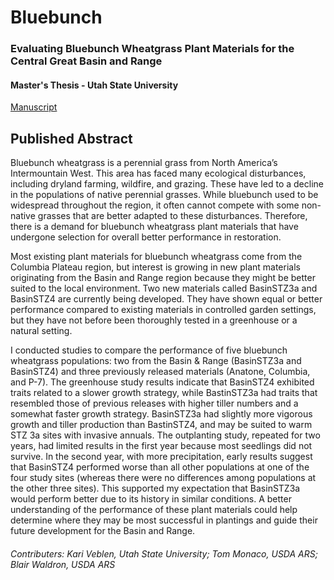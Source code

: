 # Bluebunch
### Evaluating Bluebunch Wheatgrass Plant Materials for the Central Great Basin and Range
#### Master's Thesis - Utah State University
[Manuscript](https://digitalcommons.usu.edu/etd2023/285)
## Published Abstract 
Bluebunch wheatgrass is a perennial grass from North America’s Intermountain West. This area has faced many ecological disturbances, including dryland farming, wildfire, and grazing. These have led to a decline in the populations of native perennial grasses. While bluebunch used to be widespread throughout the region, it often cannot compete with some non-native grasses that are better adapted to these disturbances. Therefore, there is a demand for bluebunch wheatgrass plant materials that have undergone selection for overall better performance in restoration.

Most existing plant materials for bluebunch wheatgrass come from the Columbia Plateau region, but interest is growing in new plant materials originating from the Basin and Range region because they might be better suited to the local environment. Two new materials called BasinSTZ3a and BasinSTZ4 are currently being developed. They have shown equal or better performance compared to existing materials in controlled garden settings, but they have not before been thoroughly tested in a greenhouse or a natural setting.

I conducted studies to compare the performance of five bluebunch wheatgrass populations: two from the Basin & Range (BasinSTZ3a and BasinSTZ4) and three previously released materials (Anatone, Columbia, and P-7). The greenhouse study results indicate that BasinSTZ4 exhibited traits related to a slower growth strategy, while BastinSTZ3a had traits that resembled those of previous releases with higher tiller numbers and a somewhat faster growth strategy. BasinSTZ3a had slightly more vigorous growth and tiller production than BastinSTZ4, and may be suited to warm STZ 3a sites with invasive annuals. The outplanting study, repeated for two years, had limited results in the first year because most seedlings did not survive. In the second year, with more precipitation, early results suggest that BasinSTZ4 performed worse than all other populations at one of the four study sites (whereas there were no differences among populations at the other three sites). This supported my expectation that BasinSTZ3a would perform better due to its history in similar conditions. A better understanding of the performance of these plant materials could help determine where they may be most successful in plantings and guide their future development for the Basin and Range. 

###### Contributers: Kari Veblen, Utah State University; Tom Monaco, USDA ARS; Blair Waldron, USDA ARS
